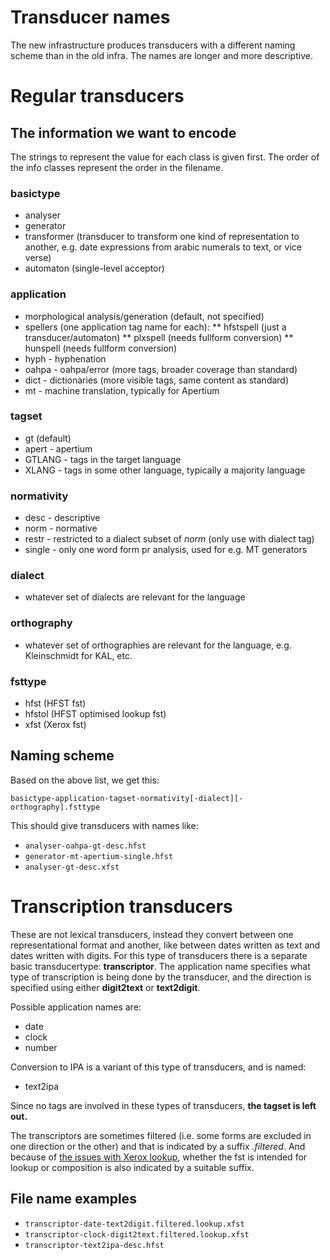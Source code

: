 # Transducer names

The new infrastructure produces transducers with a different naming scheme than in the old infra. The names are longer and more descriptive.

# Regular transducers

## The information we want to encode

The strings to represent the value for each class is given first. The order
of the info classes represent the order in the filename.

### basictype

- analyser
- generator
- transformer (transducer to transform one kind of representation to another,
  e.g. date expressions from arabic numerals to text, or vice verse)
- automaton (single-level acceptor)

### application

- morphological analysis/generation (default, not specified)
- spellers (one application tag name for each):
  ** hfstspell (just a transducer/automaton)
  ** plxspell (needs fullform conversion)
  \*\* hunspell (needs fullform conversion)
- hyph - hyphenation
- oahpa - oahpa/error (more tags, broader coverage than standard)
- dict - dictionaries (more visible tags, same content as standard)
- mt - machine translation, typically for Apertium

### tagset

- gt (default)
- apert - apertium
- GTLANG - tags in the target language
- XLANG - tags in some other language, typically a majority language

### normativity

- desc - descriptive
- norm - normative
- restr - restricted to a dialect subset of _norm_ (only use with dialect tag)
- single - only one word form pr analysis, used for e.g. MT generators

### dialect

- whatever set of dialects are relevant for the language

### orthography

- whatever set of orthographies are relevant for the language, e.g.
  Kleinschmidt for KAL, etc.

### fsttype

- hfst (HFST fst)
- hfstol (HFST optimised lookup fst)
- xfst (Xerox fst)

## Naming scheme

Based on the above list, we get this:

```
basictype-application-tagset-normativity[-dialect][-orthography].fsttype
```

This should give transducers with names like:

- `analyser-oahpa-gt-desc.hfst`
- `generator-mt-apertium-single.hfst`
- `analyser-gt-desc.xfst`

# Transcription transducers

These are not lexical transducers, instead they convert between one
representational format and another, like between dates written as text and
dates written with digits. For this type of transducers there is a separate
basic transducertype: **transcriptor**. The application name specifies what
type of transcription is being done by the transducer, and the direction is
specified using either **digit2text** or **text2digit**.

Possible application names are:

- date
- clock
- number

Conversion to IPA is a variant of this type of transducers, and is named:

- text2ipa

Since no tags are involved in these types of transducers,
**the tagset is left out.**

The transcriptors are sometimes filtered (i.e. some forms are excluded in
one direction or the other) and that is indicated by a suffix _.filtered_.
And because of [the issues with Xerox lookup](LookupAndComposition_ADirectionPrimer.html), whether the fst is
intended for lookup or composition is also indicated by a suitable suffix.

## File name examples

- `transcriptor-date-text2digit.filtered.lookup.xfst`
- `transcriptor-clock-digit2text.filtered.lookup.xfst`
- `transcriptor-text2ipa-desc.hfst`
